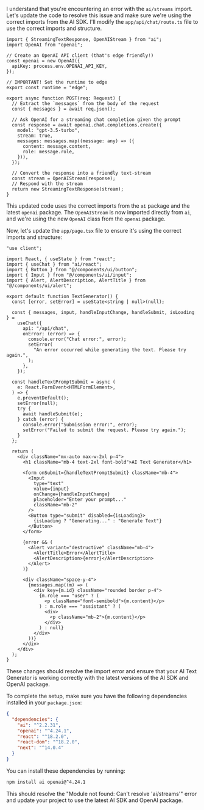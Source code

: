 I understand that you're encountering an error with the `ai/streams` import. Let's update the code to resolve this issue and make sure we're using the correct imports from the AI SDK. I'll modify the `app/api/chat/route.ts` file to use the correct imports and structure.

<ReactProject id="AI Text Generator">

```tsx file="app/api/chat/route.ts"
import { StreamingTextResponse, OpenAIStream } from "ai";
import OpenAI from "openai";

// Create an OpenAI API client (that's edge friendly!)
const openai = new OpenAI({
  apiKey: process.env.OPENAI_API_KEY,
});

// IMPORTANT! Set the runtime to edge
export const runtime = "edge";

export async function POST(req: Request) {
  // Extract the `messages` from the body of the request
  const { messages } = await req.json();

  // Ask OpenAI for a streaming chat completion given the prompt
  const response = await openai.chat.completions.create({
    model: "gpt-3.5-turbo",
    stream: true,
    messages: messages.map((message: any) => ({
      content: message.content,
      role: message.role,
    })),
  });

  // Convert the response into a friendly text-stream
  const stream = OpenAIStream(response);
  // Respond with the stream
  return new StreamingTextResponse(stream);
}
```

This updated code uses the correct imports from the `ai` package and the latest `openai` package. The `OpenAIStream` is now imported directly from `ai`, and we're using the new `OpenAI` class from the `openai` package.

Now, let's update the `app/page.tsx` file to ensure it's using the correct imports and structure:

```tsx file="app/page.tsx"
"use client";

import React, { useState } from "react";
import { useChat } from "ai/react";
import { Button } from "@/components/ui/button";
import { Input } from "@/components/ui/input";
import { Alert, AlertDescription, AlertTitle } from "@/components/ui/alert";

export default function TextGenerator() {
  const [error, setError] = useState<string | null>(null);

  const { messages, input, handleInputChange, handleSubmit, isLoading } =
    useChat({
      api: "/api/chat",
      onError: (error) => {
        console.error("Chat error:", error);
        setError(
          "An error occurred while generating the text. Please try again.",
        );
      },
    });

  const handleTextPromptSubmit = async (
    e: React.FormEvent<HTMLFormElement>,
  ) => {
    e.preventDefault();
    setError(null);
    try {
      await handleSubmit(e);
    } catch (error) {
      console.error("Submission error:", error);
      setError("Failed to submit the request. Please try again.");
    }
  };

  return (
    <div className="mx-auto max-w-2xl p-4">
      <h1 className="mb-4 text-2xl font-bold">AI Text Generator</h1>

      <form onSubmit={handleTextPromptSubmit} className="mb-4">
        <Input
          type="text"
          value={input}
          onChange={handleInputChange}
          placeholder="Enter your prompt..."
          className="mb-2"
        />
        <Button type="submit" disabled={isLoading}>
          {isLoading ? "Generating..." : "Generate Text"}
        </Button>
      </form>

      {error && (
        <Alert variant="destructive" className="mb-4">
          <AlertTitle>Error</AlertTitle>
          <AlertDescription>{error}</AlertDescription>
        </Alert>
      )}

      <div className="space-y-4">
        {messages.map((m) => (
          <div key={m.id} className="rounded border p-4">
            {m.role === "user" ? (
              <p className="font-semibold">{m.content}</p>
            ) : m.role === "assistant" ? (
              <div>
                <p className="mb-2">{m.content}</p>
              </div>
            ) : null}
          </div>
        ))}
      </div>
    </div>
  );
}
```

These changes should resolve the import error and ensure that your AI Text Generator is working correctly with the latest versions of the AI SDK and OpenAI package.

</ReactProject>

To complete the setup, make sure you have the following dependencies installed in your `package.json`:

```json
{
  "dependencies": {
    "ai": "^2.2.31",
    "openai": "^4.24.1",
    "react": "^18.2.0",
    "react-dom": "^18.2.0",
    "next": "^14.0.4"
  }
}
```

You can install these dependencies by running:

```bash
npm install ai openai@^4.24.1
```

This should resolve the "Module not found: Can't resolve 'ai/streams'" error and update your project to use the latest AI SDK and OpenAI package.
